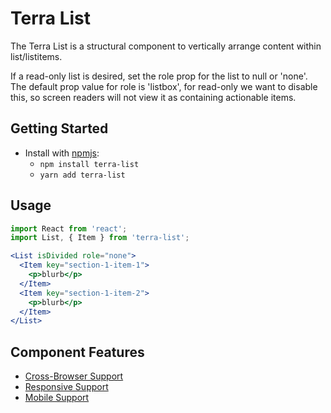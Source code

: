 # Terra List

The Terra List is a structural component to vertically arrange content within list/listitems.

If a read-only list is desired, set the role prop for the list to null or 'none'. The default prop value for role is 'listbox', for read-only we want to disable this, so screen readers will not view it as containing actionable items.

## Getting Started

- Install with [npmjs](https://www.npmjs.com):
  - `npm install terra-list`
  - `yarn add terra-list`

## Usage

```jsx
import React from 'react';
import List, { Item } from 'terra-list';

<List isDivided role="none">
  <Item key="section-1-item-1">
    <p>blurb</p>
  </Item>
  <Item key="section-1-item-2">
    <p>blurb</p>
  </Item>
</List>
```

## Component Features
* [Cross-Browser Support](https://github.com/cerner/terra-ui/blob/master/src/terra-dev-site/contributing/ComponentStandards.e.contributing.md#cross-browser-support)
* [Responsive Support](https://github.com/cerner/terra-ui/blob/master/src/terra-dev-site/contributing/ComponentStandards.e.contributing.md#responsive-support)
* [Mobile Support](https://github.com/cerner/terra-ui/blob/master/src/terra-dev-site/contributing/ComponentStandards.e.contributing.md#mobile-support)
